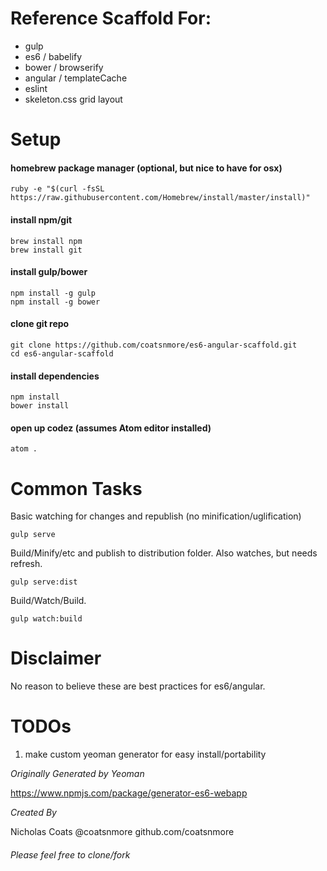 # Reference Scaffold For:

* gulp
* es6 / babelify
* bower / browserify
* angular / templateCache
* eslint
* skeleton.css grid layout

# Setup

#### homebrew package manager (optional, but nice to have for osx)


    ruby -e "$(curl -fsSL https://raw.githubusercontent.com/Homebrew/install/master/install)"


#### install npm/git


    brew install npm
    brew install git

#### install gulp/bower


    npm install -g gulp
    npm install -g bower

#### clone git repo


    git clone https://github.com/coatsnmore/es6-angular-scaffold.git
    cd es6-angular-scaffold

#### install dependencies


    npm install
    bower install

#### open up codez (assumes Atom editor installed)


    atom .

# Common Tasks

Basic watching for changes and republish (no minification/uglification)

    gulp serve

Build/Minify/etc and publish to distribution folder.  Also watches, but needs refresh.

    gulp serve:dist

Build/Watch/Build.

    gulp watch:build

# Disclaimer

No reason to believe these are best practices for es6/angular.

# TODOs

1. make custom yeoman generator for easy install/portability

*Originally Generated by Yeoman*

https://www.npmjs.com/package/generator-es6-webapp

*Created By*

Nicholas Coats
@coatsnmore
github.com/coatsnmore

###### *Please feel free to clone/fork*
